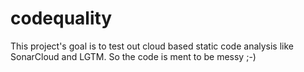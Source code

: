 # codequality

This project's goal is to test out cloud based static code analysis like SonarCloud and LGTM. So the code is ment to be messy ;-)
